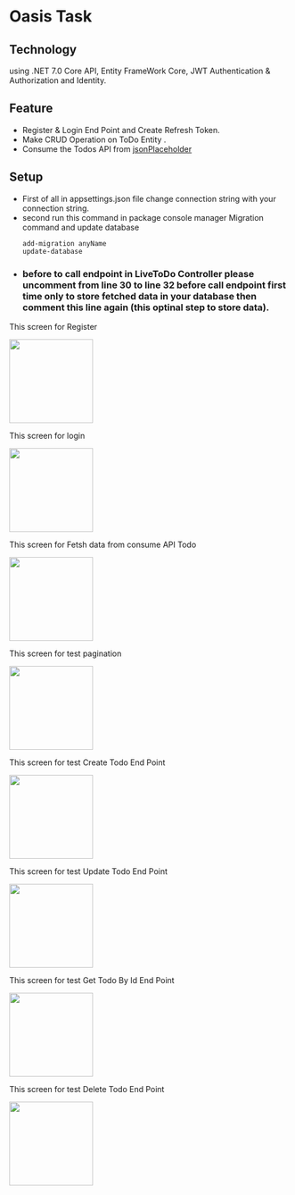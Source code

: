 # Oasis Task 
## Technology
using .NET 7.0 Core API, Entity FrameWork Core, JWT Authentication & Authorization and Identity.
## Feature
- Register & Login End Point and Create Refresh Token.
- Make CRUD Operation on ToDo Entity .
- Consume the Todos API from [jsonPlaceholder](https://jsonplaceholder.typicode.com/todos)
## Setup
- First of all in appsettings.json file change connection string with your connection string.
- second run this command in package console manager
  Migration command and update database
  ```
  add-migration anyName
  update-database
  ```
-  ### before to call endpoint in LiveToDo Controller please uncomment from line 30 to line 32 before call endpoint first time only to store fetched data in your database then comment this line again (this optinal step to store data).
<div>
  <p>This screen for Register</p>
    <img src="https://github.com/MahmoudAhmed46/Oasis_Task/assets/46374430/5f15b791-15f3-4b37-babc-8025f91f3eed" width="150">
  <p>This screen for login</p>
    <img src="https://github.com/MahmoudAhmed46/Oasis_Task/assets/46374430/8a59cedc-af88-4483-af72-b7ee5573c15d" width="150">
  <p>This screen for Fetsh data from consume API Todo</p>
    <img src="https://github.com/MahmoudAhmed46/Oasis_Task/assets/46374430/3be16f53-a59e-4442-b2cc-ff41b21d33a8" width="150">
  <p>This screen for test pagination</p>
    <img src="https://github.com/MahmoudAhmed46/Oasis_Task/assets/46374430/54b0a934-b1e5-4c13-b6ce-473ea32e0206" width="150">
  <p>This screen for test Create Todo End Point</p>
    <img src="https://github.com/MahmoudAhmed46/Oasis_Task/assets/46374430/e770f816-9c8c-4cbf-a877-ef3fa4dcb595" width="150">
  <p>This screen for test Update Todo End Point</p>
    <img src="https://github.com/MahmoudAhmed46/Oasis_Task/assets/46374430/48ade6b2-4682-4d68-88e6-77319adcd7e5" width="150">
  <p>This screen for test Get Todo By Id End Point</p>
    <img src="https://github.com/MahmoudAhmed46/Oasis_Task/assets/46374430/d61b79bd-7aa2-455d-bf61-2decf72e8c84" width="150">
  <p>This screen for test Delete Todo End Point</p>
    <img src="https://github.com/MahmoudAhmed46/Oasis_Task/assets/46374430/ef25050d-e030-44d4-a1ae-c07994c89b6f" width="150">
</div>
